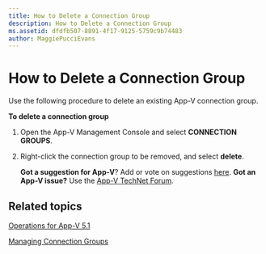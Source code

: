 ```yaml
---
title: How to Delete a Connection Group
description: How to Delete a Connection Group
ms.assetid: dfdfb507-8891-4f17-9125-5759c9b74483
author: MaggiePucciEvans
---
```


# How to Delete a Connection Group


Use the following procedure to delete an existing App-V connection group.

**To delete a connection group**

1.  Open the App-V Management Console and select **CONNECTION GROUPS**.

2.  Right-click the connection group to be removed, and select **delete**.

    **Got a suggestion for App-V**? Add or vote on suggestions [here](http://appv.uservoice.com/forums/280448-microsoft-application-virtualization). **Got an App-V issue?** Use the [App-V TechNet Forum](https://social.technet.microsoft.com/Forums/home?forum=mdopappv).

## Related topics


[Operations for App-V 5.1](operations-for-app-v-51.md)

[Managing Connection Groups](managing-connection-groups51.md)

 

 





